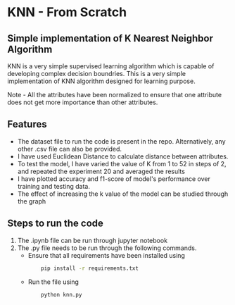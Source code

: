 # KNN - From Scratch
## Simple implementation of K Nearest Neighbor Algorithm

KNN is a very simple supervised learning algorithm which is capable of developing complex decision boundries.
This is a very simple implementation of KNN algorithm designed for learning purpose.

Note - All the attributes have been normalized to ensure that one attribute does not get more importance than other attributes.

## Features
- The dataset file to run the code is present in the repo. Alternatively, any other .csv file can also be provided.
- I have used Euclidean Distance to calculate distance between attributes.
- To test the model, I have varied the value of K from 1 to 52 in steps of 2, and repeated the experiment 20 and averaged the results
- I have plotted accuracy and f1-score of model's performance over training and testing data.
- The effect of increasing the k value of the model can be studied through the graph

## Steps to run the code

1. The .ipynb file can be run through jupyter notebook
2. The .py file needs to be run through the following commands.
    * Ensure that all requirements have been installed using
        ```sh
            pip install -r requirements.txt
        ```
    * Run the file using
        ```sh
            python knn.py
        ```
